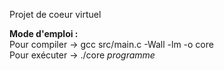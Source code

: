 Projet de coeur virtuel

<strong>Mode d'emploi :</strong><br>
    Pour compiler -> gcc src/main.c -Wall -lm -o core<br>
    Pour exécuter -> ./core <em>programme</em>